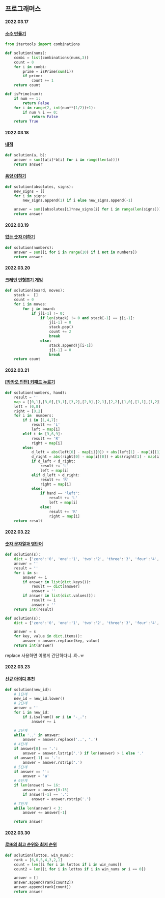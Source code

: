 ## 프로그래머스

#### 2022.03.17

#### [소수 만들기](https://programmers.co.kr/learn/courses/30/lessons/12977)

```python
from itertools import combinations

def solution(nums):
    combi = list(combinations(nums,3))
    count = 0
    for i in combi:
        prime = isPrime(sum(i))
        if prime:
            count += 1
    return count

def isPrime(num):
    if num == 1:
        return False
    for i in range(2, int(num**(1/2))+1):
        if num % i == 0:
            return False
    return True
```

#### 2022.03.18

#### [내적](https://programmers.co.kr/learn/courses/30/lessons/70128)

```python
def solution(a, b):
    answer = sum([a[i]*b[i] for i in range(len(a))])
    return answer
```

#### [음양 더하기](https://programmers.co.kr/learn/courses/30/lessons/76501)

```python
def solution(absolutes, signs):
    new_signs = []
    for i in signs:
        new_signs.append(1) if i else new_signs.append(-1)

    answer = sum([absolutes[i]*new_signs[i] for i in range(len(signs))])
    return answer
```

#### 2022.03.19

#### [없는 숫자 더하기](https://programmers.co.kr/learn/courses/30/lessons/86051)

```python
def solution(numbers):
    answer = sum([i for i in range(10) if i not in numbers])
    return answer
```

#### 2022.03.20

#### [크레인 인형뽑기 게임](https://programmers.co.kr/learn/courses/30/lessons/64061)

```python
def solution(board, moves):
    stack =  []
    count = 0
    for i in moves:
        for j in board:
            if j[i-1] != 0:
                if len(stack) != 0 and stack[-1] == j[i-1]:
                    j[i-1] = 0
                    stack.pop()
                    count += 2
                    break
                else:
                    stack.append(j[i-1])
                    j[i-1] = 0
                    break
    return count
```

#### 2022.03.21

#### [[카카오 인턴] 키패드 누르기](https://programmers.co.kr/learn/courses/30/lessons/67256)

```python
def solution(numbers, hand):
    result = ''
    map = [[0,1],[3,0],[3,1],[3,2],[2,0],[2,1],[2,2],[1,0],[1,1],[1,2]]
    left = [0,0]
    right = [0,2]
    for i in  numbers:
        if i in [1,4,7]:
            result += 'L'
            left = map[i]
        elif i in [3,6,9]:
            result += 'R'
            right = map[i]
        else:
            d_left = abs(left[0] - map[i][0]) + abs(left[1] - map[i][1])
            d_right = abs(right[0] - map[i][0]) + abs(right[1] - map[i][1])
            if d_left < d_right:
                result += 'L'
                left = map[i]
            elif d_left > d_right:
                result += 'R'
                right = map[i]
            else:
                if hand == "left":
                    result += 'L'
                    left = map[i]
                else:
                    result += 'R'
                    right = map[i]
    return result
```

#### 2022.03.22

#### [숫자 문자열과 영단어](https://programmers.co.kr/learn/courses/30/lessons/81301)

```python
def solution(s):
    dict = {'zero':'0', 'one':'1', 'two':'2', 'three':'3', 'four':'4', 'five':'5', 'six':'6', 'seven':'7', 'eight':'8', 'nine':'9'}
    answer = ''
    result = ''
    for i in s:
        answer += i
        if answer in list(dict.keys()):
            result += dict[answer]
            answer = ''
        if answer in list(dict.values()):
            result += i
            answer = ''
    return int(result)
```

```python
def solution(s):
    dict = {'zero':'0', 'one':'1', 'two':'2', 'three':'3', 'four':'4', 'five':'5', 'six':'6', 'seven':'7', 'eight':'8', 'nine':'9'}

    answer = s
    for key, value in dict.items():
        answer = answer.replace(key, value)
    return int(answer)
```

replace 사용하면 이렇게 간단하다니..하..ㅠ

#### 2022.03.23

#### [신규 아이디 추천](https://programmers.co.kr/learn/courses/30/lessons/72410)

```python
def solution(new_id):
    # 1단계
    new_id = new_id.lower()
    # 2단계
    answer = ''
    for i in new_id:
        if i.isalnum() or i in "-_.":
            answer += i

    # 3단계
    while '..' in answer:
        answer = answer.replace('..', '.')
    # 4단계
    if answer[0] == '.':
        answer = answer.lstrip('.') if len(answer) > 1 else '.'
    if answer[-1] == '.':
        answer = answer.rstrip('.')
    # 5단계
    if answer == '':
        answer = 'a'
    # 6단계
    if len(answer) >= 16:
        answer = answer[0:15]
        if answer[-1] == '.':
            answer = answer.rstrip('.')
    # 7단계
    while len(answer) < 3:
        answer += answer[-1]

    return answer
```

#### 2022.03.30

#### [로또의 최고 순위와 최저 순위](https://programmers.co.kr/learn/courses/30/lessons/77484)

```python
def solution(lottos, win_nums):
    rank = [6,6,5,4,3,2,1]
    count = len([i for i in lottos if i in win_nums])
    count2 = len([i for i in lottos if i in win_nums or i == 0])

    answer = []
    answer.append(rank[count2])
    answer.append(rank[count])
    return answer
```
